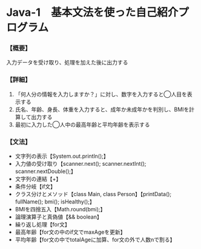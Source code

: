 # Java-1　基本文法を使った自己紹介プログラム

### 【概要】
入力データを受け取り、処理を加えた後に出力する

### 【詳細】  
1. 「何人分の情報を入力しますか？」に対し、数字を入力すると◯人目を表示する
2. 氏名、年齢、身長、体重を入力すると、成年か未成年かを判別し、BMIを計算して出力する
3. 最初に入力した◯人中の最高年齢と平均年齢を表示する

### 【文法】
- 文字列の表示【System.out.println();】
- 入力値の受け取り【scanner.next(); scanner.nextInt(); scanner.nextDouble();】
- 文字列の連結【+】
- 条件分岐【if文】
- クラス分けとメソッド【class Main, class Person】【printData(); fullName(); bmi(); isHealthy();】
- BMIを四捨五入【Math.round(bmi);】
- 論理演算子と真偽値【&& boolean】
- 繰り返し処理【for文】
- 最高年齢【for文の中のif文でmaxAgeを更新】
- 平均年齢【for文の中でtotalAgeに加算、for文の外で人数nで割る】
